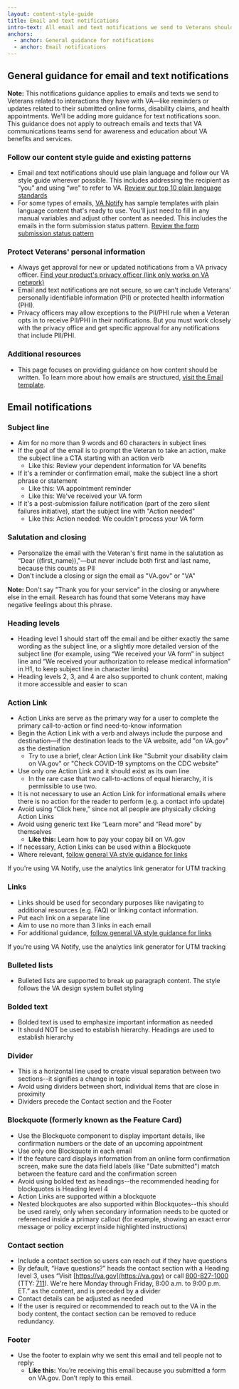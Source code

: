 ```yaml
---
layout: content-style-guide
title: Email and text notifications
intro-text: All email and text notifications we send to Veterans should be trustworthy, actionable, and easy to understand. 
anchors:
  - anchor: General guidance for notifications
  - anchor: Email notifications
---
```


## General guidance for email and text notifications

**Note:** This notifications guidance applies to emails and texts we send to Veterans related to interactions they have with VA—like reminders or updates related to their submitted online forms, disability claims, and health appointments. We'll be adding more guidance for text notifications soon. This guidance does not apply to outreach emails and texts that VA communications teams send for awareness and education about VA benefits and services.

### Follow our content style guide and existing patterns
* Email and text notifications should use plain language and follow our VA style guide wherever possible. This includes addressing the recipient as “you” and using “we” to refer to VA. [Review our top 10 plain language standards](https://design.va.gov/content-style-guide/plain-language/#top-10-va-plain-language-standards)
* For some types of emails, [VA Notify](https://notifications.va.gov/) has sample templates with plain language content that's ready to use. You'll just need to fill in any manual variables and adjust other content as needed. This includes the emails in the form submission status pattern. [Review the form submission status pattern](https://design.va.gov/patterns/help-users-to/stay-informed-of-their-application-status) 

### Protect Veterans' personal information
* Always get approval for new or updated notifications from a VA privacy officer. 
[Find your product's privacy officer (link only works on VA network)](https://dvagov.sharepoint.com/sites/OITPrivacyHub/SitePages/Privacy-Officer-Locator-Resources.aspx)
* Email and text notifications are not secure, so we can’t include Veterans’ personally identifiable information (PII) or protected health information (PHI).
* Privacy officers may allow exceptions to the PII/PHI rule when a Veteran opts in to receive PII/PHI in their notifications. But you must work closely with the privacy office and get specific approval for any notifications that include PII/PHI.

### Additional resources
* This page focuses on providing guidance on how content should be written. To learn more about how emails are structured, [visit the Email template](https://design.va.gov/templates/email). 

## Email notifications

### Subject line 

* Aim for no more than 9 words and 60 characters in subject lines
* If the goal of the email is to prompt the Veteran to take an action, make the subject line a CTA starting with an action verb
    * Like this: Review your dependent information for VA benefits
* If it's a reminder or confirmation email, make the subject line a short phrase or statement
    * Like this: VA appointment reminder 
    * Like this: We've received your VA form 
* If it's a post-submission failure notification (part of the zero silent failures initiative), start the subject line with "Action needed"
    * Like this: Action needed: We couldn't process your VA form

### Salutation and closing

* Personalize the email with the Veteran's first name in the salutation as “Dear ((first_name)),"—but never include both first and last name, because this counts as PII
* Don't include a closing or sign the email as "VA.gov" or "VA"

**Note:** Don't say "Thank you for your service" in the closing or anywhere else in the email. Research has found that some Veterans may have negative feelings about this phrase.

### Heading levels 

* Heading level 1 should start off the email and be either exactly the same wording as the subject line, or a slightly more detailed version of the subject line (for example, using “We received your VA form” in subject line and “We received your authorization to release medical information” in H1, to keep subject line in character limits)
* Heading levels 2, 3, and 4 are also supported to chunk content, making it more accessible and easier to scan

### Action Link
* Action Links are serve as the primary way for a user to complete the primary call-to-action or find need-to-know information
* Begin the Action Link with a verb and always include the purpose and destination—if the destination leads to the VA website, add "on VA.gov" as the destination
  * Try to use a brief, clear Action Link like "Submit your disability claim on VA.gov" or "Check COVID-19 symptoms on the CDC website"
* Use only one Action Link and it should exist as its own line
  * In the rare case that two call-to-actions of equal hierarchy, it is permissible to use two.
* It is not necessary to use an Action Link for informational emails where there is no action for the reader to perform (e.g. a contact info update)
* Avoid using “Click here,” since not all people are physically clicking Action Links
* Avoid using generic text like “Learn more” and “Read more” by themselves
  * **Like this:** Learn how to pay your copay bill on VA.gov
* If necessary, Action Links can be used within a Blockquote
* Where relevant, [follow general VA style guidance for links](https://design.va.gov/content-style-guide/links)

If you're using VA Notify, use the analytics link generator for UTM tracking

### Links 

* Links should be used for secondary purposes like navigating to additional resources (e.g. FAQ) or linking contact information.
* Put each link on a separate line
* Aim to use no more than 3 links in each email
* For additional guidance, [follow general VA style guidance for links](https://design.va.gov/content-style-guide/links)

If you're using VA Notify, use the analytics link generator for UTM tracking 

### Bulleted lists

* Bulleted lists are supported to break up paragraph content. The style follows the VA design system bullet styling

### Bolded text

* Bolded text is used to emphasize important information as needed
* It should NOT be used to establish hierarchy. Headings are used to establish hierarchy

### Divider

* This is a horizontal line used to create visual separation between two sections--it signifies a change in topic
* Avoid using dividers between short, individual items that are close in proximity
* Dividers precede the Contact section and the Footer

### Blockquote (formerly known as the Feature Card)

* Use the Blockquote component to display important details, like confirmation numbers or the date of an upcoming appointment
* Use only one Blockquote in each email
* If the feature card displays information from an online form confirmation screen, make sure the data field labels (like "Date submitted") match between the feature card and the confirmation screen
* Avoid using bolded text as headings--the recommended heading for blockquotes is Heading level 4
* Action Links are supported within a blockquote
* Nested blockquotes are also supported within Blockquotes--this should be used rarely, only when secondary information needs to be quoted or referenced inside a primary callout (for example, showing an exact error message or policy excerpt inside highlighted instructions)

### Contact section

* Include a contact section so users can reach out if they have questions
* By default, “Have questions?” heads the contact section with a Heading level 3, uses “Visit [https://va.gov](https://va.gov) or call [800-827-1000](tel:800-827-1000) (TTY: [711](tel:711)). We're here Monday through Friday, 8:00 a.m. to 9:00 p.m. ET.” as the content, and is preceded by a divider
* Contact details can be adjusted as needed
* If the user is required or recommended to reach out to the VA in the body content, the contact section can be removed to reduce redundancy.

### Footer 

* Use the footer to explain why we sent this email and tell people not to reply:
    * **Like this:** You’re receiving this email because you submitted a form on VA.gov. Don’t reply to this email.



